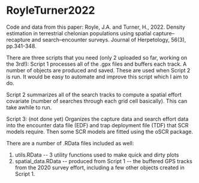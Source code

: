 # RoyleTurner2022
Code and data from this paper:
Royle, J.A. and Turner, H., 2022. Density estimation in terrestrial chelonian populations using spatial capture–recapture and search–encounter surveys. Journal of Herpetology, 56(3), pp.341-348.

There are three scripts that you need (only 2 uploaded so far, working on the 3rd!):
Script 1 processes all of the .gpx files and buffers each track. A number of objects are produced and saved. These are used when Script 2 is run.  It would be easy to automate and improve this script which I aim to do.

Script 2 summarizes all of the search tracks to compute a spatial effort covariate (number of searches through each grid cell basically). This can take awhile to run. 

Script 3: (not done yet)
Organizes the capture data and search effort data into the encounter data file (EDF) and trap deployment file (TDF) that SCR models require. Then some SCR models are fitted using the oSCR package. 


There are a number of .RData files included as well:
   1. utils.RData -- 3 utility functions used to make quick and dirty plots
   2. spatial_data.RData -- produced from Script 1 -- the buffered GPS tracks from the 2020 survey effort, including a few other objects created in Script 1.

      
